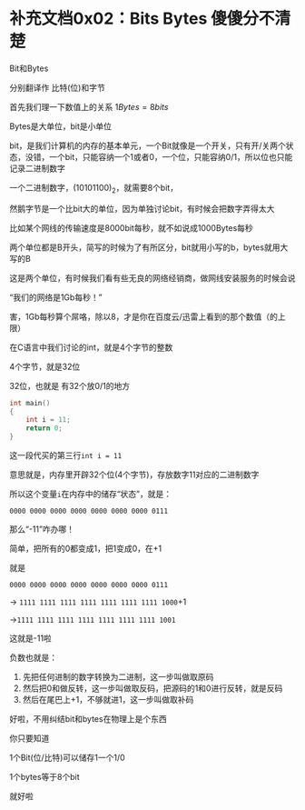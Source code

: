 # 补充文档0x02：Bits Bytes 傻傻分不清楚

Bit和Bytes

分别翻译作 比特(位)和字节

首先我们理一下数值上的关系 $1Bytes = 8 bits$

Bytes是大单位，bit是小单位

bit，是我们计算机的内存的基本单元，一个Bit就像是一个开关，只有开/关两个状态，没错，一个bit，只能容纳一个1或者0，一个位，只能容纳0/1，所以位也只能记录二进制数字

一个二进制数字，$(1010 1100)_2$，就需要8个bit，

然鹅字节是一个比bit大的单位，因为单独讨论bit，有时候会把数字弄得太大

比如某个网线的传输速度是8000bit每秒，就不如说成1000Bytes每秒

两个单位都是B开头，简写的时候为了有所区分，bit就用小写的b，bytes就用大写的B

这是两个单位，有时候我们看有些无良的网络经销商，做网线安装服务的时候会说

“我们的网络是1Gb每秒！”

害，1Gb每秒算个屌咯，除以8，才是你在百度云/迅雷上看到的那个数值（的上限）

在C语言中我们讨论的int，就是4个字节的整数

4个字节，就是32位

32位，也就是 有32个放0/1的地方

```C
int main()
{
	int i = 11;
	return 0;
}
```

这一段代买的第三行`int i = 11`

意思就是，内存里开辟32个位(4个字节)，存放数字11对应的二进制数字

所以这个变量`i`在内存中的储存“状态”，就是：

`0000 0000 0000 0000 0000 0000 0000 0111`

那么“-11”咋办哪！

简单，把所有的0都变成1，把1变成0，在+1

就是

`0000 0000 0000 0000 0000 0000 0000 0111`

 -> `1111 1111 1111 1111 1111 1111 1111 1000`+1

->`1111 1111 1111 1111 1111 1111 1111 1001`

这就是-11啦

负数也就是：

1. 先把任何进制的数字转换为二进制，这一步叫做取原码
2. 然后把0和做反转，这一步叫做取反码，把源码的1和0进行反转，就是反码
3. 然后在尾巴上+1，不够就进1，这一步叫做取补码

好啦，不用纠结bit和bytes在物理上是个东西

你只要知道

1个Bit(位/比特)可以储存1一个1/0

1个bytes等于8个bit

就好啦

